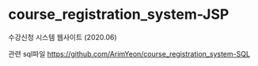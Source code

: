 # course_registration_system-JSP
수강신청 시스템 웹사이트 (2020.06)

관련 sql파일
https://github.com/ArimYeon/course_registration_system-SQL
